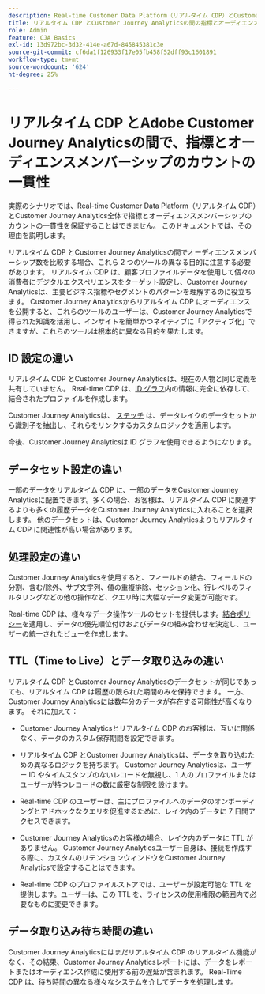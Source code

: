 ```yaml
---
description: Real-time Customer Data Platform（リアルタイム CDP）とCustomer Journey Analyticsの間の指標とオーディエンスメンバーシップのカウントの一貫性に影響する要因について説明します。
title: リアルタイム CDP とCustomer Journey Analyticsの間の指標とオーディエンスメンバーシップ数の一貫性
role: Admin
feature: CJA Basics
exl-id: 13d972bc-3d32-414e-a67d-845845381c3e
source-git-commit: cf6da1f126933f17e05fb458f52dff93c1601891
workflow-type: tm+mt
source-wordcount: '624'
ht-degree: 25%

---
```



# リアルタイム CDP とAdobe Customer Journey Analyticsの間で、指標とオーディエンスメンバーシップのカウントの一貫性

実際のシナリオでは、Real-time Customer Data Platform（リアルタイム CDP）とCustomer Journey Analytics全体で指標とオーディエンスメンバーシップのカウントの一貫性を保証することはできません。 このドキュメントでは、その理由を説明します。

リアルタイム CDP とCustomer Journey Analyticsの間でオーディエンスメンバーシップ数を比較する場合、これら 2 つのツールの異なる目的に注意する必要があります。 リアルタイム CDP は、顧客プロファイルデータを使用して個々の消費者にデジタルエクスペリエンスをターゲット設定し、Customer Journey Analyticsは、主要ビジネス指標やセグメントのパターンを理解するのに役立ちます。 Customer Journey Analyticsからリアルタイム CDP にオーディエンスを公開すると、これらのツールのユーザーは、Customer Journey Analyticsで得られた知識を活用し、インサイトを簡単かつネイティブに「アクティブ化」できますが、これらのツールは根本的に異なる目的を果たします。

## ID 設定の違い

リアルタイム CDP とCustomer Journey Analyticsは、現在の人物と同じ定義を共有していません。 Real-time CDP は、[ID グラフ](https://experienceleague.adobe.com/docs/platform-learn/tutorials/identities/understanding-identity-and-identity-graphs.html?lang=ja)内の情報に完全に依存して、結合されたプロファイルを作成します。

Customer Journey Analyticsは、 [ステッチ](../stitching/overview.md) は、データレイクのデータセットから識別子を抽出し、それらをリンクするカスタムロジックを適用します。

今後、Customer Journey Analyticsは ID グラフを使用できるようになります。

## データセット設定の違い

一部のデータをリアルタイム CDP に、一部のデータをCustomer Journey Analyticsに配置できます。多くの場合、お客様は、リアルタイム CDP に関連するよりも多くの履歴データをCustomer Journey Analyticsに入れることを選択します。 他のデータセットは、Customer Journey Analyticsよりもリアルタイム CDP に関連性が高い場合があります。

## 処理設定の違い

Customer Journey Analyticsを使用すると、フィールドの結合、フィールドの分割、含む/除外、サブ文字列、値の重複排除、セッション化、行レベルのフィルタリングなどの他の操作など、クエリ時に大幅なデータ変更が可能です。

Real-time CDP は、様々なデータ操作ツールのセットを提供します。[結合ポリシー](https://experienceleague.adobe.com/docs/experience-platform/profile/merge-policies/overview.html?lang=ja)を適用し、データの優先順位付けおよびデータの組み合わせを決定し、ユーザーの統一されたビューを作成します。

## TTL（Time to Live）とデータ取り込みの違い

リアルタイム CDP とCustomer Journey Analyticsのデータセットが同じであっても、リアルタイム CDP は履歴の限られた期間のみを保持できます。 一方、Customer Journey Analyticsには数年分のデータが存在する可能性が高くなります。 それに加えて：

* Customer Journey Analyticsとリアルタイム CDP のお客様は、互いに関係なく、データのカスタム保存期間を設定できます。

* リアルタイム CDP とCustomer Journey Analyticsは、データを取り込むための異なるロジックを持ちます。 Customer Journey Analyticsは、ユーザー ID やタイムスタンプのないレコードを無視し、1 人のプロファイルまたはユーザーが持つレコードの数に厳密な制限を設けます。

* Real-time CDP のユーザーは、主にプロファイルへのデータのオンボーディングとアドホックなクエリを促進するために、レイク内のデータに 7 日間アクセスできます。

* Customer Journey Analyticsのお客様の場合、レイク内のデータに TTL がありません。 Customer Journey Analyticsユーザー自身は、接続を作成する際に、カスタムのリテンションウィンドウをCustomer Journey Analyticsで設定することはできます。

* Real-time CDP のプロファイルストアでは、ユーザーが設定可能な TTL を提供します。ユーザーは、この TTL を、ライセンスの使用権限の範囲内で必要なものに変更できます。

## データ取り込み待ち時間の違い

Customer Journey Analyticsにはまだリアルタイム CDP のリアルタイム機能がなく、その結果、Customer Journey Analyticsレポートには、データをレポートまたはオーディエンス作成に使用する前の遅延が含まれます。 Real-Time CDP は、待ち時間の異なる様々なシステムを介してデータを処理します。
